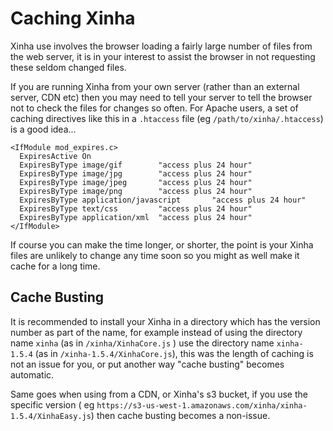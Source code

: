 # Caching Xinha

Xinha use involves the browser loading a fairly large number of files from the web server, it is in your interest to assist the browser in not requesting these seldom changed files.

If you are running Xinha from your own server (rather than an external server, CDN etc) then you may need to tell your server to tell the browser not to check the files for changes so often.  For Apache users, a set of caching directives like this in a `.htaccess` file (eg `/path/to/xinha/.htaccess`) is a good idea...

```
<IfModule mod_expires.c>
  ExpiresActive On
  ExpiresByType image/gif        "access plus 24 hour"
  ExpiresByType image/jpg        "access plus 24 hour"
  ExpiresByType image/jpeg       "access plus 24 hour"
  ExpiresByType image/png        "access plus 24 hour"
  ExpiresByType application/javascript       "access plus 24 hour"
  ExpiresByType text/css         "access plus 24 hour"
  ExpiresByType application/xml  "access plus 24 hour"
</IfModule>
```

If course you can make the time longer, or shorter, the point is your Xinha files are unlikely to change any time soon so you might as well make it cache for a long time.

## Cache Busting

It is recommended to install your Xinha in a directory which has the version number as part of the name, for example instead of using the directory name `xinha` (as in `/xinha/XinhaCore.js` ) use the directory name `xinha-1.5.4` (as in `/xinha-1.5.4/XinhaCore.js`), this was the length of caching is not an issue for you, or put another way "cache busting" becomes automatic.  

Same goes when using from a CDN, or Xinha's s3 bucket, if you use the specific version ( eg `https://s3-us-west-1.amazonaws.com/xinha/xinha-1.5.4/XinhaEasy.js`) then cache busting becomes a non-issue.
